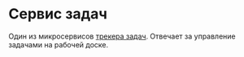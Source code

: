 # Сервис задач

Один из микросервисов [трекера задач](https://github.com/superngb3000/task-tracker). Отвечает за управление задачами на рабочей доске.
